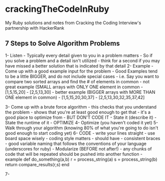 # crackingTheCodeInRuby
My Ruby solutions and notes from Cracking the Coding Interview's partnership with HackerRank

## 7 Steps to Solve Algorithm Problems
  1- Listen
    - Typically every detail given to you in a problem matters
    - So if you solve a problem and a detail isn't utilized - think for a second if you may have missed a better solution that is indicated by that detail
  2- Example
    - Come up with a good example input for the problem
    - Good Examples tend to be a little BIGGER, and do not include special cases
    - i.e. Say you want to compare two sorted arrays and find the # of elements in common
      - not great example (SMALL arrays with ONLY ONE element in common
        - [1,5,15,20]
        - [2,5,13,30]
      - better example (BIGGER arrays with MORE THAN ONE element in common)
        - [1,5,15,20,30,37]
        - [2,5,13,30,32,35,37,42]
    
  3- Come up with a brute force algorithm
    - this checks that you understand the problem
    - shows that you're at least good enough to get that
    - it's a good place to optimize from
    - BUT DON'T CODE IT
      - State it (describe it)
      - State the runtime of it
      - OPTIMIZE
  4- Optimize (you haven't coded it yet)
  5- Walk through your algorithm (knowing 80% of what you're going to do isn't good enough to start coding yet)
  6- CODE
    - write your lines straight
    - use board space wisely
    - coding style matters
      - should have
        - consistent braces
        - good variable naming that follows the conventions of your language (underscores for ruby)
    - Modularize (BEFORE not after!)
      - any chunks of code that will be repeated should be pushed into another function
      - example
           def do_something(a,b)
              r = process_string(a)
              s = process_string(b)
              return compare_results(r,s)
           end 
           
      
  7-
